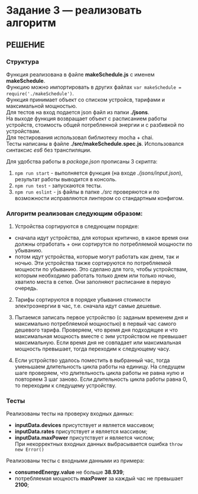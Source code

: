 # Задание 3 — реализовать алгоритм

## РЕШЕНИЕ

### Структура
Функция реализована в файле **makeSchedule.js** с именем **makeSchedule**.   
Функцию можно импортировать в других файлах `var makeSchedule = require('./makeSchedule')`.   
Функция принимает объект со списком устройсв, тарифами и максимальной мощностью.  
Для тестов на вход подается json файл из папки **./jsons**.  
На выходе функция возвращает объект с расписанием работы устройств, стоимость общей потребленной энергии и с разбивкой по устройствам.   
Для тестирования использовал библиотеку mocha + chai.  
Тесты написаны в файле **./src/makeSchedule.spec.js**.
Использовался синтаксис *es6* без транспиляции.

Для удобства работы в *package.json* прописаны 3 скрипта:   
1. `npm run start` - выполняется функция (на входе *./jsons/input.json*), результат работы выводится в консоль.   
2. `npm run test` - запускаются тесты.   
3. `npm run eslint` - js файлы в папке *./src* проверяются и по возможности исправляются линтером со стандартным конфигом.   

### Алгоритм реализован следующим образом:
1. Устройства сортируются в следующем порядке: 
  - сначала идут устройства, для которых критично, в какое время они должны отработать + они сортирутся по потребляемой мощности по убыванию.  
  - потом идут устройства, которые могут работать как днем, так и ночью. Эти устройства также сортируются по потребляемой мощности по убыванию.
Это сделано для того, чтобы устройствам, которым необходимо работать только днем или только ночью, хватило места в сетке. Они заполняют расписание в первую очередь.

2. Тарифы сортируются в порядке убывания стоимости электроэнергии в час, т.е. сначала идут самые дешевые.

3. Пытаемся записать первое устройство (с заданым временем дня и максимально потребляемой мощностью) в первый час самого дешевого тарифа.
Проверяем, что время дня подходящее и что максимальная мощность вместе с эим устройством не превышает максимальную. Если время дня не совпадает или максимальная мощность превышает, тогда переходим к следующему часу.

4. Если устройство удалось поместить в выбранный час, тогда уменьшаем длительность цикла работы на единицу.
На следущем шаге проверяем, что длительность цикла работы не равна нулю и повторяем 3 шаг заново.
Если длительность цикла работы равна 0, то переходим к следущему устройству.

### Тесты
Реализованы тесты на проверку входных данных:  
- **inputData.devices** присутствует и является массивом;  
- **inputData.rates** присутствует и является массивом;  
- **inputData.maxPower** присутствует и является числом;  
При некорректных входных данных выбрасывается ошибка `throw new Error()`  

Реализованы тесты с входными данными из примера:
- **consumedEnergy.value** не больше **38.939**;
- потребляемая мощность **maxPower** за каждый час не превышает **2100**;
